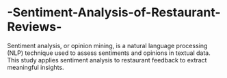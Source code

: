 # -Sentiment-Analysis-of-Restaurant-Reviews-
Sentiment analysis, or opinion mining, is a natural language processing (NLP) technique used to assess sentiments and opinions in textual data. This study applies sentiment analysis to restaurant feedback to extract meaningful insights.
